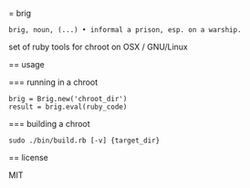 
= brig

    brig, noun, (...) • informal a prison, esp. on a warship.

set of ruby tools for chroot on OSX / GNU/Linux

== usage

=== running in a chroot

    brig = Brig.new('chroot_dir')
    result = brig.eval(ruby_code)

=== building a chroot

    sudo ./bin/build.rb [-v] {target_dir}

== license

MIT

